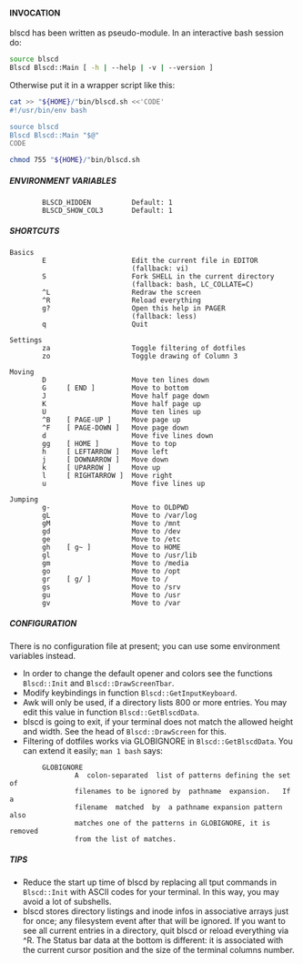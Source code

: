 #### INVOCATION

blscd has been written as pseudo-module. In an interactive bash session do:

```sh
source blscd
Blscd Blscd::Main [ -h | --help | -v | --version ]
```

Otherwise put it in a wrapper script like this:

```sh
cat >> "${HOME}/"bin/blscd.sh <<'CODE'
#!/usr/bin/env bash

source blscd
Blscd Blscd::Main "$@"
CODE

chmod 755 "${HOME}/"bin/blscd.sh
```

##### ENVIRONMENT VARIABLES

```
        BLSCD_HIDDEN          Default: 1
        BLSCD_SHOW_COL3       Default: 1
```

##### SHORTCUTS

```
Basics
        E                     Edit the current file in EDITOR
                              (fallback: vi)
        S                     Fork SHELL in the current directory
                              (fallback: bash, LC_COLLATE=C)
        ^L                    Redraw the screen
        ^R                    Reload everything
        g?                    Open this help in PAGER
                              (fallback: less)
        q                     Quit

Settings
        za                    Toggle filtering of dotfiles
        zo                    Toggle drawing of Column 3

Moving
        D                     Move ten lines down
        G     [ END ]         Move to bottom
        J                     Move half page down
        K                     Move half page up
        U                     Move ten lines up
        ^B    [ PAGE-UP ]     Move page up
        ^F    [ PAGE-DOWN ]   Move page down
        d                     Move five lines down
        gg    [ HOME ]        Move to top
        h     [ LEFTARROW ]   Move left
        j     [ DOWNARROW ]   Move down
        k     [ UPARROW ]     Move up
        l     [ RIGHTARROW ]  Move right
        u                     Move five lines up

Jumping
        g-                    Move to OLDPWD
        gL                    Move to /var/log
        gM                    Move to /mnt
        gd                    Move to /dev
        ge                    Move to /etc
        gh    [ g~ ]          Move to HOME
        gl                    Move to /usr/lib
        gm                    Move to /media
        go                    Move to /opt
        gr    [ g/ ]          Move to /
        gs                    Move to /srv
        gu                    Move to /usr
        gv                    Move to /var
```

##### CONFIGURATION

There is no configuration file at present; you can use some environment variables instead.

- In order to change the default opener and colors see the functions `Blscd::Init` and `Blscd::DrawScreenTbar`.
- Modify keybindings in function `Blscd::GetInputKeyboard`.
- Awk will only be used, if a directory lists 800 or more entries. You may edit this value in function `Blscd::GetBlscdData`.
- blscd is going to exit, if your terminal does not match the allowed height and width. See the head of `Blscd::DrawScreen` for this.
- Filtering of dotfiles works via GLOBIGNORE in `Blscd::GetBlscdData`. You can extend it easily; `man 1 bash` says:

```
        GLOBIGNORE
                A  colon-separated  list of patterns defining the set of
                filenames to be ignored by  pathname  expansion.   If  a
                filename  matched  by  a pathname expansion pattern also
                matches one of the patterns in GLOBIGNORE, it is removed
                from the list of matches.
```

##### TIPS

- Reduce the start up time of blscd by replacing all tput commands in `Blscd::Init` with ASCII codes for your terminal. In this way, you may avoid a lot of subshells.
- blscd stores directory listings and inode infos in associative arrays just for once; any filesystem event after that will be ignored. If you want to see all current entries in a directory, quit blscd or reload everything via ^R. The Status bar data at the bottom is different: it is associated with the current cursor position and the size of the terminal columns number.
